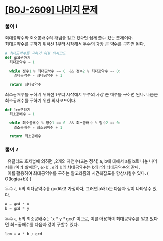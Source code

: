 # [[BOJ-2609] 나머지 문제](https://www.acmicpc.net/problem/2609)
### 풀이 1

최대공약수와 최소공배수의 개념을 알고 있다면 쉽게 풀수 있는 문제이다.  
최대공약수를 구하기 위해선 1부터 시작해서 두수의 가장 큰 약수를 구하면 된다.

```python
# 최대공약수를 구하기 위한 의사코드
def gcd구하기
  최대공약수 = 1

  while 정수1 % 최대공약수 == 0  && 정수2 % 최대공약수 == 0:
    최대공약수 = 최대공약수 + 1

  return 최대공약수
```

최소공배수를 구하기 위해선 1부터 시작해서 두수의 가장 큰 배수를 구하면 된다. 다음은 최소공배수를 구하기 위한 의사코드이다.

```python
def lcm구하기
  최소공배수 = 1

  while 최소공배수 % 정수1 == 0  && 최소공배수 % 정수2 == 0:
    최소공배수 = 최소공배수 + 1

  return 최소공배수
```

### 풀이 2

  유클리드 호제법에 의하면 ,2개의 자연수(또는 정식) a, b에 대해서 a를 b로 나눈 나머지를 r이라 할때(단, a>b), a와 b의 최대공약수는 b와 r의 최대공약수와 같다.  
  이를 활용하여 최대공약수를 구하는 알고리즘의 시간복잡도를 향상시킬수 있다. ( O(log(a+b)) )

두수 a, b의 최대공약수를 gcd라고 가정하자, 그러면 a와 b는 다음과 같이 나타낼수 있다.

```python
a = gcd * x
b = gcd * y
```

두수 a, b의 최소공배수는 'x \* y \* gcd' 이므로, 이를 아용하여 최대공약수를 알고 있다면 최소공배수를 다음과 같이 구할수 있다.

```python
lcm = a * b / gcd
```